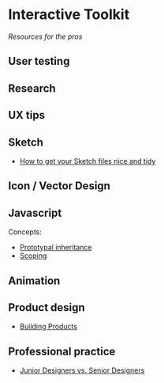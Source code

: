 # Interactive Toolkit
_Resources for the pros_

## User testing
## Research
## UX tips
## Sketch  
* [How to get your Sketch files nice and tidy](https://pixel2html.com/blog/how-to-get-your-sketch-files-nice-and-tidy.html?utm_source=designernews)  

 
## Icon / Vector Design
## Javascript
Concepts:
* [Prototypal inheritance](https://developer.mozilla.org/en-US/docs/Web/JavaScript/Inheritance_and_the_prototype_chain)
* [Scoping](https://spin.atomicobject.com/2014/10/20/javascript-scope-closures/)  

## Animation
## Product design
* [Building Products](https://medium.com/the-year-of-the-looking-glass/building-products-91aa93bea4bb#.bng6vsedo)
## Professional practice
* [Junior Designers vs. Senior Designers](https://medium.com/the-year-of-the-looking-glass/junior-designers-vs-senior-designers-fbe483d3b51e#.o4zo20k9a)
